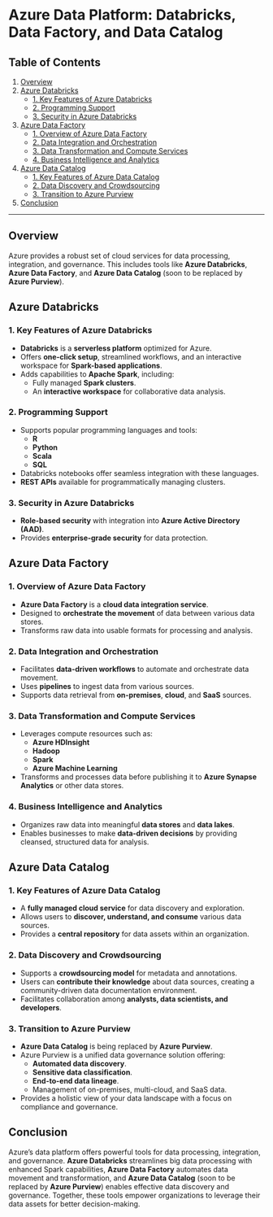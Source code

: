 # Azure Data Platform: Databricks, Data Factory, and Data Catalog

## Table of Contents
1. [Overview](#overview)
2. [Azure Databricks](#azure-databricks)
    - [1. Key Features of Azure Databricks](#1-key-features-of-azure-databricks)
    - [2. Programming Support](#2-programming-support)
    - [3. Security in Azure Databricks](#3-security-in-azure-databricks)
3. [Azure Data Factory](#azure-data-factory)
    - [1. Overview of Azure Data Factory](#1-overview-of-azure-data-factory)
    - [2. Data Integration and Orchestration](#2-data-integration-and-orchestration)
    - [3. Data Transformation and Compute Services](#3-data-transformation-and-compute-services)
    - [4. Business Intelligence and Analytics](#4-business-intelligence-and-analytics)
4. [Azure Data Catalog](#azure-data-catalog)
    - [1. Key Features of Azure Data Catalog](#1-key-features-of-azure-data-catalog)
    - [2. Data Discovery and Crowdsourcing](#2-data-discovery-and-crowdsourcing)
    - [3. Transition to Azure Purview](#3-transition-to-azure-purview)
5. [Conclusion](#conclusion)

---

## Overview
Azure provides a robust set of cloud services for data processing, integration, and governance. This includes tools like **Azure Databricks**, **Azure Data Factory**, and **Azure Data Catalog** (soon to be replaced by **Azure Purview**).

## Azure Databricks

### 1. Key Features of Azure Databricks
- **Databricks** is a **serverless platform** optimized for Azure.
- Offers **one-click setup**, streamlined workflows, and an interactive workspace for **Spark-based applications**.
- Adds capabilities to **Apache Spark**, including:
  - Fully managed **Spark clusters**.
  - An **interactive workspace** for collaborative data analysis.

### 2. Programming Support
- Supports popular programming languages and tools:
  - **R**
  - **Python**
  - **Scala**
  - **SQL**
- Databricks notebooks offer seamless integration with these languages.
- **REST APIs** available for programmatically managing clusters.

### 3. Security in Azure Databricks
- **Role-based security** with integration into **Azure Active Directory (AAD)**.
- Provides **enterprise-grade security** for data protection.

## Azure Data Factory

### 1. Overview of Azure Data Factory
- **Azure Data Factory** is a **cloud data integration service**.
- Designed to **orchestrate the movement** of data between various data stores.
- Transforms raw data into usable formats for processing and analysis.

### 2. Data Integration and Orchestration
- Facilitates **data-driven workflows** to automate and orchestrate data movement.
- Uses **pipelines** to ingest data from various sources.
- Supports data retrieval from **on-premises**, **cloud**, and **SaaS** sources.

### 3. Data Transformation and Compute Services
- Leverages compute resources such as:
  - **Azure HDInsight**
  - **Hadoop**
  - **Spark**
  - **Azure Machine Learning**
- Transforms and processes data before publishing it to **Azure Synapse Analytics** or other data stores.

### 4. Business Intelligence and Analytics
- Organizes raw data into meaningful **data stores** and **data lakes**.
- Enables businesses to make **data-driven decisions** by providing cleansed, structured data for analysis.

## Azure Data Catalog

### 1. Key Features of Azure Data Catalog
- A **fully managed cloud service** for data discovery and exploration.
- Allows users to **discover, understand, and consume** various data sources.
- Provides a **central repository** for data assets within an organization.

### 2. Data Discovery and Crowdsourcing
- Supports a **crowdsourcing model** for metadata and annotations.
- Users can **contribute their knowledge** about data sources, creating a community-driven data documentation environment.
- Facilitates collaboration among **analysts, data scientists, and developers**.

### 3. Transition to Azure Purview
- **Azure Data Catalog** is being replaced by **Azure Purview**.
- Azure Purview is a unified data governance solution offering:
  - **Automated data discovery**.
  - **Sensitive data classification**.
  - **End-to-end data lineage**.
  - Management of on-premises, multi-cloud, and SaaS data.
- Provides a holistic view of your data landscape with a focus on compliance and governance.

## Conclusion
Azure’s data platform offers powerful tools for data processing, integration, and governance. **Azure Databricks** streamlines big data processing with enhanced Spark capabilities, **Azure Data Factory** automates data movement and transformation, and **Azure Data Catalog** (soon to be replaced by **Azure Purview**) enables effective data discovery and governance. Together, these tools empower organizations to leverage their data assets for better decision-making.

